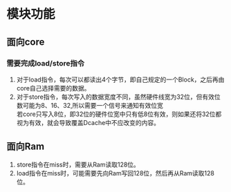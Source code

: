 # 模块功能
## 面向core
### 需要完成load/store指令
1. 对于load指令，每次可以都读出4个字节，即自己规定的一个Block，之后再由core自己选择需要的数据。    
2. 对于store指令，每次写入的数据宽度不同，虽然硬件线宽为32位，但有效位数可能为8、16、32,所以需要一个信号来通知有效位宽   
   若core只写入8位，即32位的硬件位宽中只有低8位有效，则如果还将32位都视为有效，就会导致覆盖Dcache中不应改变的内容。   

## 面向Ram
1. store指令在miss时，需要从Ram读取128位。   
2. load指令在miss时，可能需要先向Ram写回128位，然后再从Ram读取128位。  
